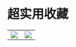 # 超实用收藏


<table>
    <tr>
        <td>
          <center><img src="https://s2.loli.net/2022/03/08/9GZTMxEDIQySt2j.jpg" /></center>
        </td>
        <td> 
          <img src="https://s2.loli.net/2022/03/08/9GZTMxEDIQySt2j.jpg" />
        </td>
    <tr>
</table>

